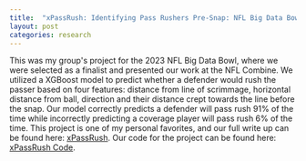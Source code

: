 ```yaml
---
title:  "xPassRush: Identifying Pass Rushers Pre-Snap: NFL Big Data Bowl 2023 - Finalist"
layout: post
categories: research
---
```


This was my group's project for the 2023 NFL Big Data Bowl, where we were selected as a finalist and presented our work at the NFL Combine. We utilized a XGBoost model to predict whether a defender would rush the passer based on four features: distance from line of scrimmage, horizontal distance from ball, direction and their distance crept towards the line before the snap. Our model correctly predicts a defender will pass rush 91% of the time while incorrectly predicting a coverage player will pass rush 6% of the time. This project is one of my personal favorites, and our full write up can be found here: [xPassRush](https://www.kaggle.com/code/josephferraiola/xpassrush-identifying-pass-rushers-pre-snap). Our code for the project can be found here: [xPassRush Code](https://github.com/josephferraiola/xpassrush).

